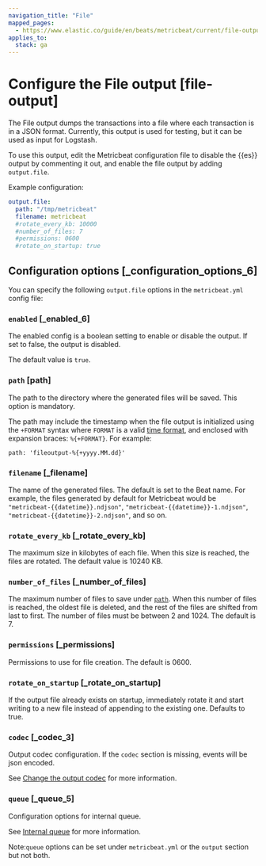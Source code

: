 ```yaml
---
navigation_title: "File"
mapped_pages:
  - https://www.elastic.co/guide/en/beats/metricbeat/current/file-output.html
applies_to:
  stack: ga
---
```


# Configure the File output [file-output]


The File output dumps the transactions into a file where each transaction is in a JSON format. Currently, this output is used for testing, but it can be used as input for Logstash.

To use this output, edit the Metricbeat configuration file to disable the {{es}} output by commenting it out, and enable the file output by adding `output.file`.

Example configuration:

```yaml
output.file:
  path: "/tmp/metricbeat"
  filename: metricbeat
  #rotate_every_kb: 10000
  #number_of_files: 7
  #permissions: 0600
  #rotate_on_startup: true
```

## Configuration options [_configuration_options_6]

You can specify the following `output.file` options in the `metricbeat.yml` config file:

### `enabled` [_enabled_6]

The enabled config is a boolean setting to enable or disable the output. If set to false, the output is disabled.

The default value is `true`.


### `path` [path]

The path to the directory where the generated files will be saved. This option is mandatory.

The path may include the timestamp when the file output is initialized using the `+FORMAT` syntax where `FORMAT` is a valid [time format](https://github.com/elastic/beats/blob/main/libbeat/common/dtfmt/doc.go), and enclosed with expansion braces: `%{+FORMAT}`. For example:

```
path: 'fileoutput-%{+yyyy.MM.dd}'
```


### `filename` [_filename]

The name of the generated files. The default is set to the Beat name. For example, the files generated by default for Metricbeat would be `"metricbeat-{{datetime}}.ndjson"`, `"metricbeat-{{datetime}}-1.ndjson"`, `"metricbeat-{{datetime}}-2.ndjson"`, and so on.


### `rotate_every_kb` [_rotate_every_kb]

The maximum size in kilobytes of each file. When this size is reached, the files are rotated. The default value is 10240 KB.


### `number_of_files` [_number_of_files]

The maximum number of files to save under [`path`](#path). When this number of files is reached, the oldest file is deleted, and the rest of the files are shifted from last to first. The number of files must be between 2 and 1024. The default is 7.


### `permissions` [_permissions]

Permissions to use for file creation. The default is 0600.


### `rotate_on_startup` [_rotate_on_startup]

If the output file already exists on startup, immediately rotate it and start writing to a new file instead of appending to the existing one. Defaults to true.


### `codec` [_codec_3]

Output codec configuration. If the `codec` section is missing, events will be json encoded.

See [Change the output codec](/reference/metricbeat/configuration-output-codec.md) for more information.


### `queue` [_queue_5]

Configuration options for internal queue.

See [Internal queue](/reference/metricbeat/configuring-internal-queue.md) for more information.

Note:`queue` options can be set under `metricbeat.yml` or the `output` section but not both.



